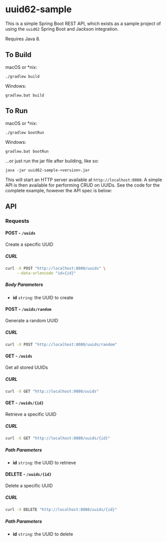 # uuid62-sample

This is a simple Spring Boot REST API, which exists as a sample project of using the `uuid62` Spring Boot and Jackson 
integration.

Requires Java 8.

## To Build

macOS or *nix:

    ./gradlew build

Windows:    

    gradlew.bat build
    
## To Run

macOS or *nix:

    ./gradlew bootRun

Windows:    

    gradlew.bat bootRun
    
...or just run the jar file after building, like so:

    java -jar uuid62-sample-<version>.jar
    
This will start an HTTP server available at `http://localhost:8080`. A simple API is then available for performing CRUD
on UUIDs. See the code for the complete example, however the API spec is below:

## API

### Requests

#### **POST** - `/uuids`

Create a specific UUID

##### CURL

```sh
curl -X POST "http://localhost:8080/uuids" \
     --data-urlencode "id={id}"
```

##### Body Parameters

- **id** `string`: the UUID to create

#### **POST** - `/uuids/random`

Generate a random UUID

##### CURL

```sh
curl -X POST "http://localhost:8080/uuids/random"
```

#### **GET** - `/uuids`

Get all stored UUIDs

##### CURL

```sh
curl -X GET "http://localhost:8080/uuids"
```

#### **GET** - `/uuids/{id}`

Retrieve a specific UUID

##### CURL

```sh
curl -X GET "http://localhost:8080/uuids/{id}"
```

##### Path Parameters

- **id** `string`: the UUID to retrieve

#### **DELETE** - `/uuids/{id}`

Delete a specific UUID

##### CURL

```sh
curl -X DELETE "http://localhost:8080/uuids/{id}"
```

##### Path Parameters

- **id** `string`: the UUID to delete
